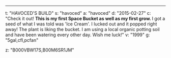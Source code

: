 ---
t: "HAVOCED'S BUILD"
s: "havoced"
a: "havoced"
d: "2015-02-27"
c: "Check it out! <strong>This is my first Space Bucket as well as my first grow. </strong>I got a seed of what I was told was 'Ice Cream'. I lucked out and it popped right away! The plant is liking the bucket. I am using a local organic potting soil and have been watering every other day. Wish me luck!"
v: "1999"
g: "5gal,cfl,pcfan"

z: "B000VBW17S,B00M6SR1JM"
